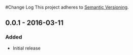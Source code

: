 #Change Log
This project adheres to [Semantic Versioning](http://semver.org/).

## 0.0.1 - 2016-03-11
### Added
- Initial release

